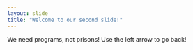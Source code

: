 ```yaml
---
layout: slide
title: "Welcome to our second slide!"
---
```

We need programs, not prisons!
Use the left arrow to go back!
